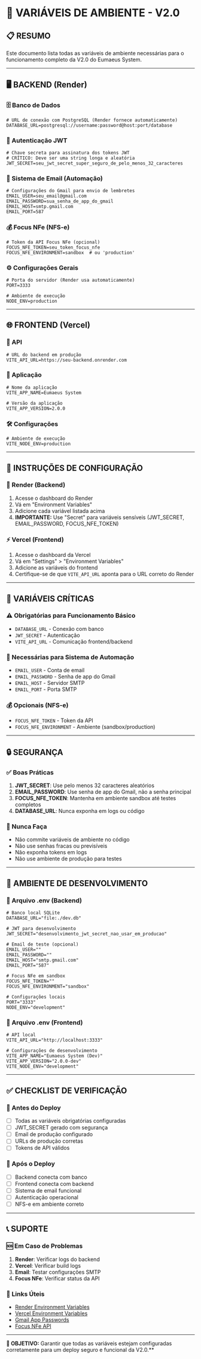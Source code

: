 # 🔧 VARIÁVEIS DE AMBIENTE - V2.0

## 📋 RESUMO
Este documento lista todas as variáveis de ambiente necessárias para o funcionamento completo da V2.0 do Eumaeus System.

---

## 🖥️ BACKEND (Render)

### 🗄️ Banco de Dados
```env
# URL de conexão com PostgreSQL (Render fornece automaticamente)
DATABASE_URL=postgresql://username:password@host:port/database
```

### 🔐 Autenticação JWT
```env
# Chave secreta para assinatura dos tokens JWT
# CRÍTICO: Deve ser uma string longa e aleatória
JWT_SECRET=seu_jwt_secret_super_seguro_de_pelo_menos_32_caracteres
```

### 📧 Sistema de Email (Automação)
```env
# Configurações do Gmail para envio de lembretes
EMAIL_USER=seu_email@gmail.com
EMAIL_PASSWORD=sua_senha_de_app_do_gmail
EMAIL_HOST=smtp.gmail.com
EMAIL_PORT=587
```

### 💰 Focus NFe (NFS-e)
```env
# Token da API Focus NFe (opcional)
FOCUS_NFE_TOKEN=seu_token_focus_nfe
FOCUS_NFE_ENVIRONMENT=sandbox  # ou 'production'
```

### ⚙️ Configurações Gerais
```env
# Porta do servidor (Render usa automaticamente)
PORT=3333

# Ambiente de execução
NODE_ENV=production
```

---

## 🌐 FRONTEND (Vercel)

### 🔗 API
```env
# URL do backend em produção
VITE_API_URL=https://seu-backend.onrender.com
```

### 📱 Aplicação
```env
# Nome da aplicação
VITE_APP_NAME=Eumaeus System

# Versão da aplicação
VITE_APP_VERSION=2.0.0
```

### 🛠️ Configurações
```env
# Ambiente de execução
VITE_NODE_ENV=production
```

---

## 📝 INSTRUÇÕES DE CONFIGURAÇÃO

### 🔧 Render (Backend)
1. Acesse o dashboard do Render
2. Vá em "Environment Variables"
3. Adicione cada variável listada acima
4. **IMPORTANTE:** Use "Secret" para variáveis sensíveis (JWT_SECRET, EMAIL_PASSWORD, FOCUS_NFE_TOKEN)

### ⚡ Vercel (Frontend)
1. Acesse o dashboard da Vercel
2. Vá em "Settings" > "Environment Variables"
3. Adicione as variáveis do frontend
4. Certifique-se de que `VITE_API_URL` aponta para o URL correto do Render

---

## 🚨 VARIÁVEIS CRÍTICAS

### ⚠️ Obrigatórias para Funcionamento Básico
- `DATABASE_URL` - Conexão com banco
- `JWT_SECRET` - Autenticação
- `VITE_API_URL` - Comunicação frontend/backend

### 📧 Necessárias para Sistema de Automação
- `EMAIL_USER` - Conta de email
- `EMAIL_PASSWORD` - Senha de app do Gmail
- `EMAIL_HOST` - Servidor SMTP
- `EMAIL_PORT` - Porta SMTP

### 💰 Opcionais (NFS-e)
- `FOCUS_NFE_TOKEN` - Token da API
- `FOCUS_NFE_ENVIRONMENT` - Ambiente (sandbox/production)

---

## 🔒 SEGURANÇA

### ✅ Boas Práticas
1. **JWT_SECRET**: Use pelo menos 32 caracteres aleatórios
2. **EMAIL_PASSWORD**: Use senha de app do Gmail, não a senha principal
3. **FOCUS_NFE_TOKEN**: Mantenha em ambiente sandbox até testes completos
4. **DATABASE_URL**: Nunca exponha em logs ou código

### 🚫 Nunca Faça
- Não commite variáveis de ambiente no código
- Não use senhas fracas ou previsíveis
- Não exponha tokens em logs
- Não use ambiente de produção para testes

---

## 🧪 AMBIENTE DE DESENVOLVIMENTO

### 📁 Arquivo .env (Backend)
```env
# Banco local SQLite
DATABASE_URL="file:./dev.db"

# JWT para desenvolvimento
JWT_SECRET="desenvolvimento_jwt_secret_nao_usar_em_producao"

# Email de teste (opcional)
EMAIL_USER=""
EMAIL_PASSWORD=""
EMAIL_HOST="smtp.gmail.com"
EMAIL_PORT="587"

# Focus NFe em sandbox
FOCUS_NFE_TOKEN=""
FOCUS_NFE_ENVIRONMENT="sandbox"

# Configurações locais
PORT="3333"
NODE_ENV="development"
```

### 📁 Arquivo .env (Frontend)
```env
# API local
VITE_API_URL="http://localhost:3333"

# Configurações de desenvolvimento
VITE_APP_NAME="Eumaeus System (Dev)"
VITE_APP_VERSION="2.0.0-dev"
VITE_NODE_ENV="development"
```

---

## ✅ CHECKLIST DE VERIFICAÇÃO

### 🔧 Antes do Deploy
- [ ] Todas as variáveis obrigatórias configuradas
- [ ] JWT_SECRET gerado com segurança
- [ ] Email de produção configurado
- [ ] URLs de produção corretas
- [ ] Tokens de API válidos

### 🚀 Após o Deploy
- [ ] Backend conecta com banco
- [ ] Frontend conecta com backend
- [ ] Sistema de email funcional
- [ ] Autenticação operacional
- [ ] NFS-e em ambiente correto

---

## 📞 SUPORTE

### 🆘 Em Caso de Problemas
1. **Render**: Verificar logs do backend
2. **Vercel**: Verificar build logs
3. **Email**: Testar configurações SMTP
4. **Focus NFe**: Verificar status da API

### 🔗 Links Úteis
- [Render Environment Variables](https://render.com/docs/environment-variables)
- [Vercel Environment Variables](https://vercel.com/docs/concepts/projects/environment-variables)
- [Gmail App Passwords](https://support.google.com/accounts/answer/185833)
- [Focus NFe API](https://focusnfe.com.br/doc/)

---

**🎯 OBJETIVO:** Garantir que todas as variáveis estejam configuradas corretamente para um deploy seguro e funcional da V2.0.**